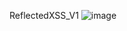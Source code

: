 ReflectedXSS_V1 ![image](https://github.com/user-attachments/assets/6fdc721d-8830-402d-8380-be85ce7e4d2d)
